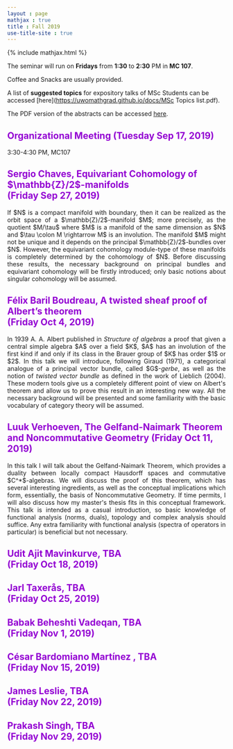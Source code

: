 ```yaml
---
layout : page
mathjax : true
title : Fall 2019
use-title-site : true
---
```

{% include mathjax.html %}

The seminar will run on **Fridays** from **1:30** to **2:30** PM in **MC 107**. 

Coffee and Snacks are usually provided. 

A list of **suggested topics** for expository talks of MSc Students can be accessed [here](https://uwomathgrad.github.io/docs/MSc Topics list.pdf).

The PDF version of the abstracts can be accessed [here](https://uwomathgrad.github.io/docs/main.pdf).

<h2 style="color:darkviolet"> Organizational Meeting (Tuesday Sep 17, 2019) </h2>

3:30-4:30 PM, MC107

<h2 style="color:darkviolet"> Sergio Chaves, Equivariant Cohomology of $\mathbb{Z}/2$-manifolds <br/> (Friday Sep 27, 2019) </h2>
<p style='text-align: justify;'>
If $N$ is a compact manifold with boundary, then it can be realized as the orbit space of a $\mathbb{Z}/2$-manifold $M$; more precisely, as the quotient $M/\tau$ where $M$ is a manifold of the same dimension as $N$ and $\tau \colon M \rightarrow M$ is an involution. The manifold $M$ might not be unique and it depends on the principal $\mathbb{Z}/2$-bundles over $N$. However, the equivariant cohomology module-type of these manifolds is completely determined by the cohomology of $N$. Before discussing these results, the necessary background on principal bundles and equivariant cohomology will be firstly introduced; only basic notions about singular cohomology will be assumed.
</p>


<h2 style="color:darkviolet"> Félix Baril Boudreau, A twisted sheaf proof of Albert’s theorem <br/> (Friday Oct 4, 2019) </h2>
<p style='text-align: justify;'>
  In 1939 A. A. Albert published in <i>Structure of algebras</i> a proof that given a central simple algebra $A$ over a field $K$, $A$ has an involution of the first kind if and only if its class in the Brauer group of $K$ has order $1$ or $2$.
In this talk we will introduce, following Giraud (1971), a categorical analogue of a principal vector bundle, called $G$-<i>gerbe</i>, as well as the notion of <i>twisted vector bundle</i> as defined in the work of Lieblich (2004).
These modern tools give us a completely different point of view on Albert's theorem and allow us to prove this result in an interesting new way. All the necessary background will be presented and some familiarity with the basic vocabulary of category theory will be assumed.
</p>

<h2 style="color:darkviolet"> Luuk Verhoeven, The Gelfand-Naimark Theorem and Noncommutative Geometry (Friday Oct 11, 2019) </h2>
<p style='text-align: justify;'>
  In this talk I will talk about the Gelfand-Naimark Theorem, which provides a duality between locally compact Hausdorff spaces and commutative $C^*$-algebras. We will discuss the proof of this theorem, which has several interesting ingredients, as well as the conceptual implications which form, essentially, the basis of Noncommutative Geometry. If time permits, I will also discuss how my master's thesis fits in this conceptual framework.
This talk is intended as a casual introduction, so basic knowledge of functional analysis (norms, duals), topology and complex analysis should suffice. Any extra familiarity with functional analysis (spectra of operators in particular) is beneficial but not necessary.


</p>
<h2 style="color:darkviolet"> Udit Ajit Mavinkurve, TBA <br/> (Friday Oct 18, 2019) </h2>

<h2 style="color:darkviolet"> Jarl Taxerås, TBA <br/> (Friday Oct 25, 2019) </h2>

<h2 style="color:darkviolet"> Babak Beheshti Vadeqan, TBA  <br/> (Friday Nov 1, 2019) </h2>

<h2 style="color:darkviolet"> César Bardomiano Martínez , TBA <br/> (Friday Nov 15, 2019) </h2>

<h2 style="color:darkviolet"> James Leslie, TBA <br/> (Friday Nov 22, 2019) </h2>

<h2 style="color:darkviolet"> Prakash Singh, TBA <br/> (Friday Nov 29, 2019) </h2>
